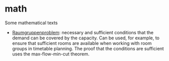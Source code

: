 # math
Some mathematical texts

- [Raumgruppenproblem](roomgroups/Raumgruppenproblem.pdf): necessary and sufficient conditions that the demand can be covered by the capacity. Can be used, for example, to ensure that sufficient rooms are available when working with room groups in timetable planning. The proof that the conditions are sufficient uses the max-flow-min-cut theorem. 
